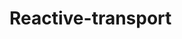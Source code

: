 # Reactive-transport
<!-- all files in the exercise are related to PNG 550 course. -->
<!-- Benchmark_1_file.in file is implementation of a benchmark in crunchflow -->
<!-- rt.calcite files are related to reactive transport with reaktoro in python -->
<!-- main and mainplot are for plotting crunchflow output files (remmember to choose techplot in crunch flow) -->
<!-- reaktoro is not working correctly because output is GIVING the transport concentration not total concentration in each section -->
<!-- nima benchmark.py is result of implementation of benchmark 1 in reaktoro  -->
<!-- datacom.dps is chemical data base for crunchflow, do not modify it -->
